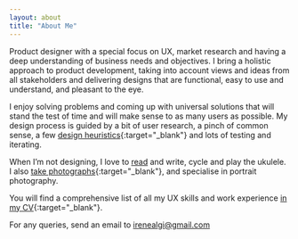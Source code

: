 ```yaml
---
layout: about
title: "About Me"
---
```


Product designer with a special focus on UX, market research and having a deep understanding of business needs and objectives. I bring a holistic approach to product development, taking into account views and ideas from all stakeholders and delivering designs that are functional, easy to use and understand, and pleasant to the eye.

I enjoy solving problems and coming up with universal solutions that will stand the test of time and will make sense to as many users as possible. My design process is guided by a bit of user research, a pinch of common sense, a few [design heuristics](https://www.nngroup.com/articles/ten-usability-heuristics/){:target="_blank"} and lots of testing and iterating.

When I’m not designing, I love to [read](reading-list) and write, cycle and play the ukulele. I also [take photographs](https://ireneshoots.tumblr.com/){:target="_blank"}, and specialise in portrait photography.

You will find a comprehensive list of all my UX skills and work experience [in my CV](irene-alegre-cv.pdf){:target="_blank"}.

For any queries, send an email to <irenealgi@gmail.com>

